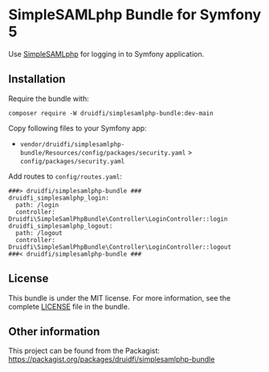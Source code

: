 # SimpleSAMLphp Bundle for Symfony 5

Use [SimpleSAMLphp](https://simplesamlphp.org/) for logging in to Symfony application.

## Installation

Require the bundle with:

```
composer require -W druidfi/simplesamlphp-bundle:dev-main
```

Copy following files to your Symfony app:

- `vendor/druidfi/simplesamlphp-bundle/Resources/config/packages/security.yaml` > `config/packages/security.yaml`

Add routes to `config/routes.yaml`:

```
###> druidfi/simplesamlphp-bundle ###
druidfi_simplesamlphp_login:
  path: /login
  controller: Druidfi\SimpleSamlPhpBundle\Controller\LoginController::login
druidfi_simplesamlphp_logout:
  path: /logout
  controller: Druidfi\SimpleSamlPhpBundle\Controller\LoginController::logout
###< druidfi/simplesamlphp-bundle ###
```

## License

This bundle is under the MIT license. For more information, see the complete [LICENSE](LICENSE) file in the bundle.

## Other information

This project can be found from the Packagist: https://packagist.org/packages/druidfi/simplesamlphp-bundle
